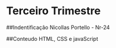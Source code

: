 # Terceiro Trimestre

##Indentificaçâo
  Nicollas Portello - Nr-24
  
  ##Conteudo 
  HTML, CSS e javaScript
